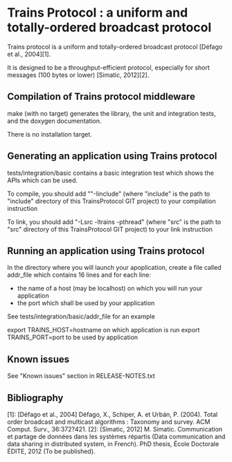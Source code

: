 Trains Protocol : a uniform and totally-ordered broadcast protocol
==================================================================

Trains protocol is a uniform and totally-ordered broadcast protocol [Défago et al., 2004][1].

It is designed to be a throughput-efficient protocol, especially for short messages (100 bytes or lower) [Simatic, 2012][2].

Compilation of Trains protocol middleware
-----------------------------------------
make (with no target) generates the library, the unit and integration tests, and the doxygen documentation.

There is no installation target.

Generating an application using Trains protocol
-----------------------------------------------
tests/integration/basic contains a basic integration test which shows the APIs which can be used.

To compile, you should add ""-Iinclude" (where "include" is the path to "include" directory of this TrainsProtocol GIT project) to your compilation instruction

To link, you should add "-Lsrc -ltrains -pthread" (where "src" is the path to "src" directory of this TrainsProtocol GIT project) to your link instruction

Running an application using Trains protocol
-----------------------------------------------
In the directory where you will launch your apoplication, create a file called addr_file which contains 16 lines and for each line:
- the name of a host (may be localhost) on which you will run your application
- the port which shall be used by your application

See tests/integration/basic/addr_file for an example

export TRAINS_HOST=hostname on which application is run
export TRAINS_PORT=port to be used by application

Known issues
------------
See "Known issues" section in RELEASE-NOTES.txt

Bibliography
------------
[1]: [Défago et al., 2004] Défago, X., Schiper, A. et Urbán, P. (2004). Total order broadcast and multicast algorithms : Taxonomy and survey. ACM Comput. Surv., 36:372?421.
[2]: [Simatic, 2012] M. Simatic. Communication et partage de données dans les systèmes répartis (Data communication and data sharing in distributed system, in French). PhD thesis, École Doctorale ÉDITE, 2012 (To be published).
